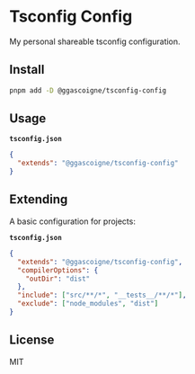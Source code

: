 # Tsconfig Config

My personal shareable tsconfig configuration.

## Install

```bash
pnpm add -D @ggascoigne/tsconfig-config
```

## Usage

**`tsconfig.json`**

```json
{
  "extends": "@ggascoigne/tsconfig-config"
}
```

## Extending

A basic configuration for projects:

**`tsconfig.json`**

```json
{
  "extends": "@ggascoigne/tsconfig-config",
  "compilerOptions": {
    "outDir": "dist"
  },
  "include": ["src/**/*", "__tests__/**/*"],
  "exclude": ["node_modules", "dist"]
}
```

## License

MIT
